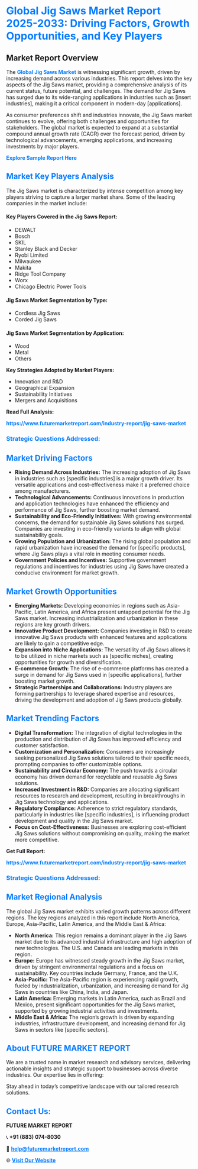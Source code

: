 <h1 style="color: #007BFF;">Global Jig Saws Market Report 2025-2033: Driving Factors, Growth Opportunities, and Key Players</h1>

<section id="overview">
<h2>Market Report Overview</h2>
<p>The <a href="https://www.futuremarketreport.com/industry-report/jig-saws-market" style="color: #007BFF; text-decoration: none;"><strong>Global Jig Saws Market</strong></a> is witnessing significant growth, driven by increasing demand across various industries. This report delves into the key aspects of the Jig Saws market, providing a comprehensive analysis of its current status, future potential, and challenges. The demand for Jig Saws has surged due to its wide-ranging applications in industries such as [insert industries], making it a critical component in modern-day [applications].</p>
<p>As consumer preferences shift and industries innovate, the Jig Saws market continues to evolve, offering both challenges and opportunities for stakeholders. The global market is expected to expand at a substantial compound annual growth rate (CAGR) over the forecast period, driven by technological advancements, emerging applications, and increasing investments by major players.</p>
</section>

<section id="overview">
<p><a href="https://www.futuremarketreport.com/request-sample/reportId=92529" style="color: #007BFF; text-decoration: none;"><strong>Explore Sample Report Here</strong></a></p>
</section>

<section id="key-players">
<h2 style="color: #007BFF;">Market Key Players Analysis</h2>
<p>The Jig Saws market is characterized by intense competition among key players striving to capture a larger market share. Some of the leading companies in the market include:</p>
<h4>Key Players Covered in the Jig Saws Report:</h4>
<ul><li>DEWALT</li><li>Bosch</li><li>SKIL</li><li>Stanley Black and Decker</li><li>Ryobi Limited</li><li>Milwaukee</li><li>Makita</li><li>Ridge Tool Company</li><li>Worx</li><li>Chicago Electric Power Tools</li></ul>
<h4>Jig Saws Market Segmentation by Type:</h4>
<ul><li>Cordless Jig Saws</li><li>Corded Jig Saws</li></ul>

<h4>Jig Saws Market Segmentation by Application:</h4>
<ul><li>Wood</li><li>Metal</li><li>Others</li></ul>
<p><strong>Key Strategies Adopted by Market Players:</strong></p>
<ul>
<li>Innovation and R&D</li>
<li>Geographical Expansion</li>
<li>Sustainability Initiatives</li>
<li>Mergers and Acquisitions</li>
</ul>
</section>

<section>
<p><strong>Read Full Analysis: </strong></p><a href="https://www.futuremarketreport.com/industry-report/jig-saws-market" style="color: #007BFF; text-decoration: none;"><strong>https://www.futuremarketreport.com/industry-report/jig-saws-market</strong></a>
<h3 style="color: #007BFF;">Strategic Questions Addressed:</h3>
</section>

<section id="driving-factors">
<h2 style="color: #007BFF;">Market Driving Factors</h2>
<ul>
<li><strong>Rising Demand Across Industries:</strong> The increasing adoption of Jig Saws in industries such as [specific industries] is a major growth driver. Its versatile applications and cost-effectiveness make it a preferred choice among manufacturers.</li>
<li><strong>Technological Advancements:</strong> Continuous innovations in production and application technologies have enhanced the efficiency and performance of Jig Saws, further boosting market demand.</li>
<li><strong>Sustainability and Eco-Friendly Initiatives:</strong> With growing environmental concerns, the demand for sustainable Jig Saws solutions has surged. Companies are investing in eco-friendly variants to align with global sustainability goals.</li>
<li><strong>Growing Population and Urbanization:</strong> The rising global population and rapid urbanization have increased the demand for [specific products], where Jig Saws plays a vital role in meeting consumer needs.</li>
<li><strong>Government Policies and Incentives:</strong> Supportive government regulations and incentives for industries using Jig Saws have created a conducive environment for market growth.</li>
</ul>
</section>

<section id="growth-opportunities">
<h2 style="color: #007BFF;">Market Growth Opportunities</h2>
<ul>
<li><strong>Emerging Markets:</strong> Developing economies in regions such as Asia-Pacific, Latin America, and Africa present untapped potential for the Jig Saws market. Increasing industrialization and urbanization in these regions are key growth drivers.</li>
<li><strong>Innovative Product Development:</strong> Companies investing in R&D to create innovative Jig Saws products with enhanced features and applications are likely to gain a competitive edge.</li>
<li><strong>Expansion into Niche Applications:</strong> The versatility of Jig Saws allows it to be utilized in niche markets such as [specific niches], creating opportunities for growth and diversification.</li>
<li><strong>E-commerce Growth:</strong> The rise of e-commerce platforms has created a surge in demand for Jig Saws used in [specific applications], further boosting market growth.</li>
<li><strong>Strategic Partnerships and Collaborations:</strong> Industry players are forming partnerships to leverage shared expertise and resources, driving the development and adoption of Jig Saws products globally.</li>
</ul>
</section>

<section id="trending-factors">
<h2 style="color: #007BFF;">Market Trending Factors</h2>
<ul>
<li><strong>Digital Transformation:</strong> The integration of digital technologies in the production and distribution of Jig Saws has improved efficiency and customer satisfaction.</li>
<li><strong>Customization and Personalization:</strong> Consumers are increasingly seeking personalized Jig Saws solutions tailored to their specific needs, prompting companies to offer customizable options.</li>
<li><strong>Sustainability and Circular Economy:</strong> The push towards a circular economy has driven demand for recyclable and reusable Jig Saws solutions.</li>
<li><strong>Increased Investment in R&D:</strong> Companies are allocating significant resources to research and development, resulting in breakthroughs in Jig Saws technology and applications.</li>
<li><strong>Regulatory Compliance:</strong> Adherence to strict regulatory standards, particularly in industries like [specific industries], is influencing product development and quality in the Jig Saws market.</li>
<li><strong>Focus on Cost-Effectiveness:</strong> Businesses are exploring cost-efficient Jig Saws solutions without compromising on quality, making the market more competitive.</li>
</ul>
</section>

<section>
<p><strong>Get Full Report: </strong></p><a href="https://www.futuremarketreport.com/industry-report/jig-saws-market" style="color: #007BFF; text-decoration: none;"><strong>https://www.futuremarketreport.com/industry-report/jig-saws-market</strong></a>
<h3 style="color: #007BFF;">Strategic Questions Addressed:</h3>
</section>


<section id="regional-analysis">
<h2 style="color: #007BFF;">Market Regional Analysis</h2>
<p>The global Jig Saws market exhibits varied growth patterns across different regions. The key regions analyzed in this report include North America, Europe, Asia-Pacific, Latin America, and the Middle East & Africa:</p>
<ul>
<li><strong>North America:</strong> This region remains a dominant player in the Jig Saws market due to its advanced industrial infrastructure and high adoption of new technologies. The U.S. and Canada are leading markets in this region.</li>
<li><strong>Europe:</strong> Europe has witnessed steady growth in the Jig Saws market, driven by stringent environmental regulations and a focus on sustainability. Key countries include Germany, France, and the U.K.</li>
<li><strong>Asia-Pacific:</strong> The Asia-Pacific region is experiencing rapid growth, fueled by industrialization, urbanization, and increasing demand for Jig Saws in countries like China, India, and Japan.</li>
<li><strong>Latin America:</strong> Emerging markets in Latin America, such as Brazil and Mexico, present significant opportunities for the Jig Saws market, supported by growing industrial activities and investments.</li>
<li><strong>Middle East & Africa:</strong> The region’s growth is driven by expanding industries, infrastructure development, and increasing demand for Jig Saws in sectors like [specific sectors].</li>
</ul>
</section>

<footer>
<h2 style="color: #007BFF;">About FUTURE MARKET REPORT</h2>
<p>We are a trusted name in market research and advisory services, delivering actionable insights and strategic support to businesses across diverse industries. Our expertise lies in offering:</p>

<p>Stay ahead in today’s competitive landscape with our tailored research solutions.</p>

<h2 style="color: #007BFF;">Contact Us:</h2>
<p><strong>FUTURE MARKET REPORT</strong></p>
<p>📞 <strong>+91 (883) 074-8030</strong></p>
<p>📧 <strong><a href="mailto:help@futuremarketreport.com" style="color: #007BFF;">help@futuremarketreport.com</a></strong></p>
<p>🌐 <strong><a href="https://www.futuremarketreport.com/" style="color: #007BFF;">Visit Our Website</a></strong></p>
</footer>